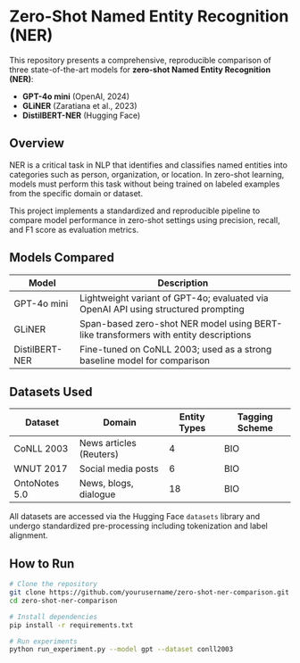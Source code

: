 # Zero-Shot Named Entity Recognition (NER)

This repository presents a comprehensive, reproducible comparison of three state-of-the-art models for **zero-shot Named Entity Recognition (NER)**:

- **GPT-4o mini** (OpenAI, 2024)  
- **GLiNER** (Zaratiana et al., 2023)  
- **DistilBERT-NER** (Hugging Face)

## Overview

NER is a critical task in NLP that identifies and classifies named entities into categories such as person, organization, or location. In zero-shot learning, models must perform this task without being trained on labeled examples from the specific domain or dataset.

This project implements a standardized and reproducible pipeline to compare model performance in zero-shot settings using precision, recall, and F1 score as evaluation metrics.

## Models Compared

| Model          | Description                                                                          |
|----------------|--------------------------------------------------------------------------------------|
| GPT-4o mini    | Lightweight variant of GPT-4o; evaluated via OpenAI API using structured prompting   |
| GLiNER         | Span-based zero-shot NER model using BERT-like transformers with entity descriptions |
| DistilBERT-NER | Fine-tuned on CoNLL 2003; used as a strong baseline model for comparison             |

## Datasets Used

| Dataset       | Domain                  | Entity Types | Tagging Scheme |
|---------------|--------------------------|---------------|-----------------|
| CoNLL 2003    | News articles (Reuters)  | 4             | BIO             |
| WNUT 2017     | Social media posts       | 6             | BIO             |
| OntoNotes 5.0 | News, blogs, dialogue    | 18            | BIO             |

All datasets are accessed via the Hugging Face `datasets` library and undergo standardized pre-processing including tokenization and label alignment.


## How to Run

```bash
# Clone the repository
git clone https://github.com/yourusername/zero-shot-ner-comparison.git
cd zero-shot-ner-comparison

# Install dependencies
pip install -r requirements.txt

# Run experiments
python run_experiment.py --model gpt --dataset conll2003
